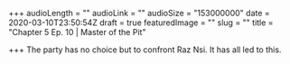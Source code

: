 +++
audioLength = ""
audioLink = ""
audioSize = "153000000"
date = 2020-03-10T23:50:54Z
draft = true
featuredImage = ""
slug = ""
title = "Chapter 5 Ep. 10 | Master of the Pit"

+++
The party has no choice but to confront Raz Nsi. It has all led to this.